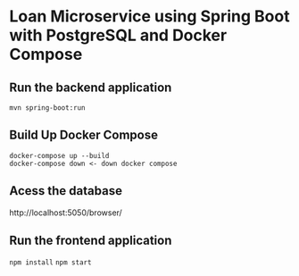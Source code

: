 # Loan Microservice using Spring Boot with PostgreSQL and Docker Compose

## Run  the backend application 
`mvn spring-boot:run`

## Build Up Docker Compose 
`docker-compose up --build `  
`docker-compose down <- down docker compose   `  

## Acess the database
http://localhost:5050/browser/


## Run  the frontend application 
`npm install`
`npm start`
